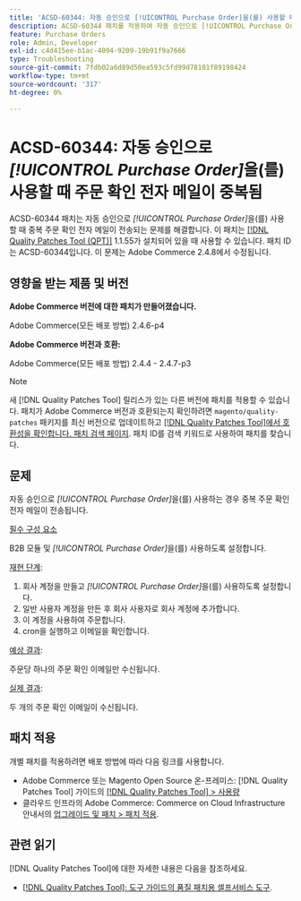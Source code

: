 ```yaml
---
title: 'ACSD-60344: 자동 승인으로 [!UICONTROL Purchase Order]을(를) 사용할 때 주문 확인 전자 메일이 중복됨'
description: ACSD-60344 패치를 적용하여 자동 승인으로 [!UICONTROL Purchase Order]을(를) 사용할 때 중복 주문 확인 전자 메일이 전송되는 Adobe Commerce 문제를 해결합니다.
feature: Purchase Orders
role: Admin, Developer
exl-id: c4d415ee-b1ac-4094-9209-19b91f9a7666
type: Troubleshooting
source-git-commit: 7fdb02a6d89d50ea593c5fd99d78101f89198424
workflow-type: tm+mt
source-wordcount: '317'
ht-degree: 0%

---
```


# ACSD-60344: 자동 승인으로 *[!UICONTROL Purchase Order]*&#x200B;을(를) 사용할 때 주문 확인 전자 메일이 중복됨

ACSD-60344 패치는 자동 승인으로 *[!UICONTROL Purchase Order]*&#x200B;을(를) 사용할 때 중복 주문 확인 전자 메일이 전송되는 문제를 해결합니다. 이 패치는 [[!DNL Quality Patches Tool (QPT)]](/help/tools/quality-patches-tool/quality-patches-tool-to-self-serve-quality-patches.md) 1.1.55가 설치되어 있을 때 사용할 수 있습니다. 패치 ID는 ACSD-60344입니다. 이 문제는 Adobe Commerce 2.4.8에서 수정됩니다.

## 영향을 받는 제품 및 버전

**Adobe Commerce 버전에 대한 패치가 만들어졌습니다.**

Adobe Commerce(모든 배포 방법) 2.4.6-p4

**Adobe Commerce 버전과 호환:**

Adobe Commerce(모든 배포 방법) 2.4.4 - 2.4.7-p3


>[!NOTE]
>
>새 [!DNL Quality Patches Tool] 릴리스가 있는 다른 버전에 패치를 적용할 수 있습니다. 패치가 Adobe Commerce 버전과 호환되는지 확인하려면 `magento/quality-patches` 패키지를 최신 버전으로 업데이트하고 [[!DNL Quality Patches Tool]에서 호환성을 확인합니다. 패치 검색 페이지](https://experienceleague.adobe.com/tools/commerce-quality-patches/index.html?lang=ko). 패치 ID를 검색 키워드로 사용하여 패치를 찾습니다.

## 문제

자동 승인으로 *[!UICONTROL Purchase Order]*&#x200B;을(를) 사용하는 경우 중복 주문 확인 전자 메일이 전송됩니다.

<u>필수 구성 요소</u>

B2B 모듈 및 *[!UICONTROL Purchase Order]*&#x200B;을(를) 사용하도록 설정합니다.

<u>재현 단계</u>:

1. 회사 계정을 만들고 *[!UICONTROL Purchase Order]*&#x200B;을(를) 사용하도록 설정합니다.
1. 일반 사용자 계정을 만든 후 회사 사용자로 회사 계정에 추가합니다.
1. 이 계정을 사용하여 주문합니다.
1. cron을 실행하고 이메일을 확인합니다.

<u>예상 결과</u>:

주문당 하나의 주문 확인 이메일만 수신됩니다.

<u>실제 결과</u>:

두 개의 주문 확인 이메일이 수신됩니다.

## 패치 적용

개별 패치를 적용하려면 배포 방법에 따라 다음 링크를 사용합니다.

* Adobe Commerce 또는 Magento Open Source 온-프레미스: [!DNL Quality Patches Tool] 가이드의 [[!DNL Quality Patches Tool] > 사용량](/help/tools/quality-patches-tool/usage.md)
* 클라우드 인프라의 Adobe Commerce: Commerce on Cloud Infrastructure 안내서의 [업그레이드 및 패치 > 패치 적용](https://experienceleague.adobe.com/docs/commerce-cloud-service/user-guide/develop/upgrade/apply-patches.html?lang=ko).


## 관련 읽기

[!DNL Quality Patches Tool]에 대한 자세한 내용은 다음을 참조하세요.

* [[!DNL Quality Patches Tool]: 도구 가이드의 품질 패치용 셀프서비스 도구](/help/tools/quality-patches-tool/quality-patches-tool-to-self-serve-quality-patches.md).
